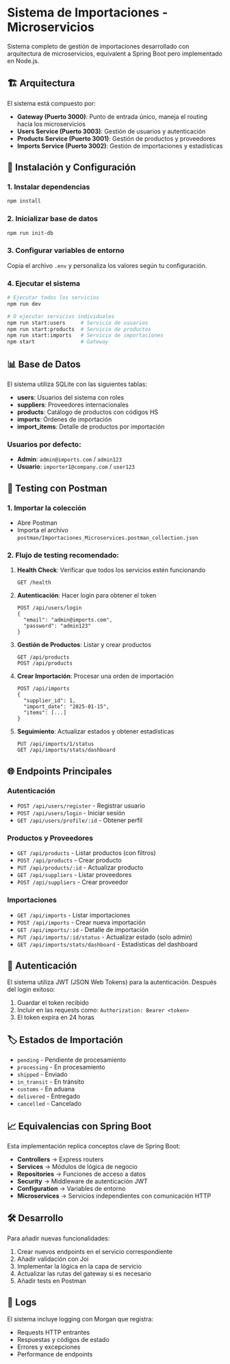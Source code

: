 # Sistema de Importaciones - Microservicios

Sistema completo de gestión de importaciones desarrollado con arquitectura de microservicios, equivalent a Spring Boot pero implementado en Node.js.

## 🏗️ Arquitectura

El sistema está compuesto por:

- **Gateway (Puerto 3000)**: Punto de entrada único, maneja el routing hacia los microservicios
- **Users Service (Puerto 3003)**: Gestión de usuarios y autenticación
- **Products Service (Puerto 3001)**: Gestión de productos y proveedores
- **Imports Service (Puerto 3002)**: Gestión de importaciones y estadísticas

## 🚀 Instalación y Configuración

### 1. Instalar dependencias
```bash
npm install
```

### 2. Inicializar base de datos
```bash
npm run init-db
```

### 3. Configurar variables de entorno
Copia el archivo `.env` y personaliza los valores según tu configuración.

### 4. Ejecutar el sistema
```bash
# Ejecutar todos los servicios
npm run dev

# O ejecutar servicios individuales
npm run start:users     # Servicio de usuarios
npm run start:products  # Servicio de productos  
npm run start:imports   # Servicio de importaciones
npm start               # Gateway
```

## 📊 Base de Datos

El sistema utiliza SQLite con las siguientes tablas:

- **users**: Usuarios del sistema con roles
- **suppliers**: Proveedores internacionales
- **products**: Catálogo de productos con códigos HS
- **imports**: Órdenes de importación
- **import_items**: Detalle de productos por importación

### Usuarios por defecto:
- **Admin**: `admin@imports.com` / `admin123`
- **Usuario**: `importer1@company.com` / `user123`

## 🔧 Testing con Postman

### 1. Importar la colección
- Abre Postman
- Importa el archivo `postman/Importaciones_Microservices.postman_collection.json`

### 2. Flujo de testing recomendado:

1. **Health Check**: Verificar que todos los servicios estén funcionando
   ```
   GET /health
   ```

2. **Autenticación**: Hacer login para obtener el token
   ```
   POST /api/users/login
   {
     "email": "admin@imports.com", 
     "password": "admin123"
   }
   ```

3. **Gestión de Productos**: Listar y crear productos
   ```
   GET /api/products
   POST /api/products
   ```

4. **Crear Importación**: Procesar una orden de importación
   ```
   POST /api/imports
   {
     "supplier_id": 1,
     "import_date": "2025-01-15",
     "items": [...]
   }
   ```

5. **Seguimiento**: Actualizar estados y obtener estadísticas
   ```
   PUT /api/imports/1/status
   GET /api/imports/stats/dashboard
   ```

## 🌐 Endpoints Principales

### Autenticación
- `POST /api/users/register` - Registrar usuario
- `POST /api/users/login` - Iniciar sesión
- `GET /api/users/profile/:id` - Obtener perfil

### Productos y Proveedores
- `GET /api/products` - Listar productos (con filtros)
- `POST /api/products` - Crear producto
- `PUT /api/products/:id` - Actualizar producto
- `GET /api/suppliers` - Listar proveedores
- `POST /api/suppliers` - Crear proveedor

### Importaciones
- `GET /api/imports` - Listar importaciones
- `POST /api/imports` - Crear nueva importación
- `GET /api/imports/:id` - Detalle de importación
- `PUT /api/imports/:id/status` - Actualizar estado (solo admin)
- `GET /api/imports/stats/dashboard` - Estadísticas del dashboard

## 🔐 Autenticación

El sistema utiliza JWT (JSON Web Tokens) para la autenticación. Después del login exitoso:

1. Guardar el token recibido
2. Incluir en las requests como: `Authorization: Bearer <token>`
3. El token expira en 24 horas

## 🏷️ Estados de Importación

- `pending` - Pendiente de procesamiento
- `processing` - En procesamiento
- `shipped` - Enviado
- `in_transit` - En tránsito
- `customs` - En aduana
- `delivered` - Entregado
- `cancelled` - Cancelado

## 📈 Equivalencias con Spring Boot

Esta implementación replica conceptos clave de Spring Boot:

- **Controllers** → Express routers
- **Services** → Módulos de lógica de negocio
- **Repositories** → Funciones de acceso a datos
- **Security** → Middleware de autenticación JWT
- **Configuration** → Variables de entorno
- **Microservices** → Servicios independientes con comunicación HTTP

## 🛠️ Desarrollo

Para añadir nuevas funcionalidades:

1. Crear nuevos endpoints en el servicio correspondiente
2. Añadir validación con Joi
3. Implementar la lógica en la capa de servicio
4. Actualizar las rutas del gateway si es necesario
5. Añadir tests en Postman

## 📝 Logs

El sistema incluye logging con Morgan que registra:
- Requests HTTP entrantes
- Respuestas y códigos de estado
- Errores y excepciones
- Performance de endpoints